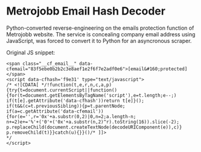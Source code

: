 # Metrojobb Email Hash Decoder
Python-converted reverse-engineering on the emails protection function of Metrojobb website.
The service is concealing company email address using JavaScript, was forced to convert it to Python for an asyncronous scraper.

Original JS snippet:

```
<span class="__cf_email__" data-cfemail="83f5ebe0b2b2c3e8aef1e2f6f7e2adf0e6">[email&#160;protected]</span>
<script data-cfhash='f9e31' type="text/javascript">
/* <![CDATA[ */!function(t,e,r,n,c,a,p)
{try{t=document.currentScript||function()
{for(t=document.getElementsByTagName('script'),e=t.length;e--;)
if(t[e].getAttribute('data-cfhash'))return t[e]}();
if(t&&(c=t.previousSibling)){p=t.parentNode;
if(a=c.getAttribute('data-cfemail'))
{for(e='',r='0x'+a.substr(0,2)|0,n=2;a.length-n;
n+=2)e+='%'+('0'+('0x'+a.substr(n,2)^r).toString(16)).slice(-2);
p.replaceChild(document.createTextNode(decodeURIComponent(e)),c)}
p.removeChild(t)}}catch(u){}}()/* ]]> 
*/
</script>
